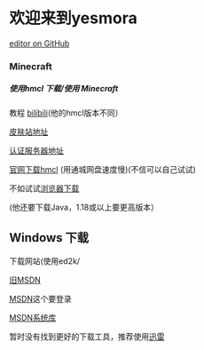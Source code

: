 # 欢迎来到yesmora

 [editor on GitHub](https://github.com/eioua/yesmora/edit/gh-pages/index.md) 

### Minecraft

##### 使用hmcl 下载/使用 Minecraft

教程 [bilibili](https://www.bilibili.com/video/BV1aE411P7D5/)(他的hmcl版本不同）


[皮肤站地址](https://littleskin.cn/)

[认证服务器地址](https://mcskin.littleservice.cn/api/yggdrasil)


[官网下载hmcl](https://hmcl.huangyuhui.net/)  (用通城网盘速度慢)(不信可以自己试试)

不如试试[浏览器下载](https://github.com/eioua/yesmora/blob/97a71590c59b9bef4af38851d7ca4a0fc33f2d40/HMCL-3.5.2.218.exe)

(他还要下载Java，1.18或以上要更高版本）


## Windows 下载

下载网站(使用ed2k/

[旧MSDN](https://msdn.itellyou.cn/)

[MSDN](https://next.itellyou.cn/)这个要登录

[MSDN系统库](https://www.xitongku.com/)

暂时没有找到更好的下载工具，推荐使用[迅雷](https://down.sandai.net/thunder11/XunLeiWebSetup11.3.10.1912dl.exe)

